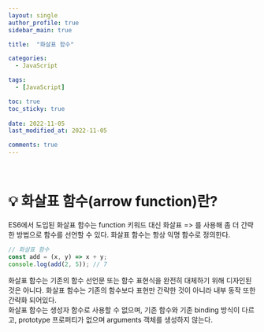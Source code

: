 ```yaml
---
layout: single
author_profile: true
sidebar_main: true

title:  "화살표 함수"

categories:
  - JavaScript

tags:
  - [JavaScript]

toc: true
toc_sticky: true
 
date: 2022-11-05
last_modified_at: 2022-11-05

comments: true
---
```

<br>

# 💡 화살표 함수(arrow function)란?

ES6에서 도입된 화살표 함수는 function 키워드 대신 화살표 => 를 사용해 좀 더 간략한 방법으로 함수를 선언할 수 있다. 화살표 함수는 항상 익명 함수로 정의한다.

```javascript
// 화살표 함수
const add = (x, y) => x + y;
console.log(add(2, 5)); // 7
```

화살표 함수는 기존의 함수 선언문 또는 함수 표현식을 완전히 대체하기 위해 디자인된 것은 아니다. 화살표 함수는 기존의 함수보다 표현만 간략한 것이 아니라 내부 동작 또한 간략화 되어있다.<br>
화살표 함수는 생성자 함수로 사용할 수 없으며, 기존 함수와 기존 binding 방식이 다르고, prototype 프로퍼티가 없으며 arguments 객체를 생성하지 않는다.

